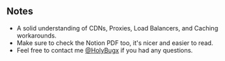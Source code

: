 ## Notes

* A solid understanding of CDNs, Proxies, Load Balancers, and Caching workarounds.
* Make sure to check the Notion PDF too, it's nicer and easier to read. 
* Feel free to contact me [@HolyBugx](https://twitter.com/HolyBugx) if you had any questions.
